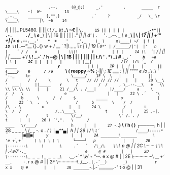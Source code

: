                        .--.      (@_@;)     _.'         .       _____  r    \____\    ~(  W~          13
    _.-._     ______  {,"".}              .´     ?            _/   \_ \r     \____\         |\  ~6    14
  /| | | |_   PL5480. ||  ||             (           !      _/      \_ \tt    \____\   ~€   | `\.     15
  || | | | |         _.-*"||     .-.      `.              _/         \_ \ e    \____\       | \ |     16
  || | | | |      _." ||  ||   d'   \       `.  `   '  .   \_.--.     \_ \   e  \____\      | \ |     17
 _||       |  _+'"    +|  |+  o      `.--.__.'    *  +    '    _',_    \_ \     x\____\ ~/  | \ |     18
\\`\     _.--"_______ {}..{}  w              +   /   __ ´    ?|_\  \_   \_ \      t         | \ |     19
 \\   `0*" | /______/|'|  |'   n             |    ´ / /   o         \    \\\\      t        | \ |     1A
  \\  ´|` /  |      || |  |                 _____ +´_/      __\  !   \_.-´  .'    h     ~@  | \ |     1B
  | |  | |   |      || |  |    t           /\  __\'   . *\  \__\  #    `._.´     h   ~o     | \ |     1C
  | |  | |   |      || |__|             /\/  \/\ ´_  /  _____                  y            | \ |     1D
  | |  ! |   |      ||{____}    h      / /o     `___    \   (           reeppy      ~%    ;-|___|-;   1E
___    :     |      || """"    e       \/o       \__\   .\ ' `"-._     tr                  \_____/    1F
\  \   |     |      ||                 /         /  /     \       \   t    // // // // //   |   |     20
 \__\  '  ___|      ||_____    r      /         /  /     , \_.--.__\   e   \\ \\ \\ \\ \\   |   |     21
 /__/\ . /___|      |/____/     a     \        /  /   \                  e                  |   |     22
 \ .´    '\              /      b      \      /  /     $         _____      x               |   |     23
  ´ \  .   \            /      b        \    /  /               /\  . \         x           |   |     24
            \          /        i        \  /  /               /..\____\             t      |   |     25
     ,-|.    \        /        t          \/__/                \' /. . /              t     |   |     26
    ( ´',".   \      /                                   ____   \/____/               h     |   |     27
     `-.__.)   \    /           h                     __(__  )__      ┌────┐         h      |   |     28
        _ _ _ _ \  /_ _         -. o _.             _(_         )     │▄**▄│       h        |   |     29
        \        \/    \        `l´                (____)-----*´      │■▒▒■│     y          |   |     2A
 ________\_______       \        'e `+´,     `+´     \ \ \ \ \ \      └────┘   p            |   |     2B
 \········\      \       \     .´   ´   /\_/\   `       \   \   \             p    @        |   |     2C
  \········\      \       \   |       .-\\v//'`-._                          e     @ #       |   |     2D
   \········\_ _ _ \_ _ _ _\   `.__.-´ * \v/  +   "--._                   e   x  @   #      |   |     2E
    \···············\                __  `+´  __,     `-.               r     x  @   #      |   |     2F
     \···············\             ,(__`-.|.-´__)       _)            r    x x    @ #       |   |     30
                                _______`-.|.-´_______.-"             t      o      @        |   |     31
